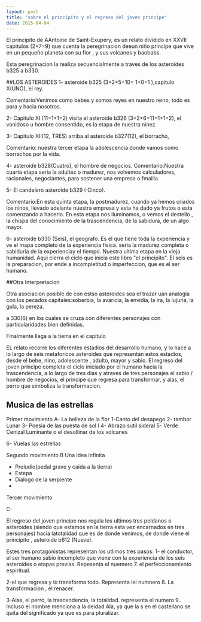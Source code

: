 ```yaml
---
layout: post
title: "sobre el principito y el regreso del joven principe"
date: 2015-04-04
---
```

El principito de AAntoine de Saint-Exupery, es un relato dividido en XXVII capitulos (2+7=9) que cuenta la peregrinacion deeun niño principe que vive en un pequeño planeta con su flor ,  y sus volcanes y baobabs.


Esta peregrinacion la realiza secuencialmente a traves de los asteroides b325 a b330.

##LOS ASTEROIDES
1- asteroide b325 (3+2+5=10= 1+0=1 ),capitulo X(UNO), el rey.

Comentario:Venimos como bebes y somos reyes en nuestro reino, todo es para y hacia nosotros.


2- Capitulo XI (11=1+1=2) visita el asteroide b326 (3+2+6=11=1+1=2), el vanidoso u hombre consentido, es la etapa de nuestra ninez.

3- Capitulo XII(12, TRES)  arriba al asteroide b327(12), el borracho,

Comentario: nuestra tercer etapa la adolescencia donde vamos como borrachos por la vida.

4- asteroide b328(Cuatro), el hombre de negocios.
Comentario:Nuestra cuarta etapa seria la adultez o madurez, nos volvemos calculadores, racionales, negociantes, para sostener una empresa o fmailia.

5- El candelero asteroide b329 ( Cinco).

Comentario:En esta quinta etapa, la postmadurez, cuando ya hemos criados los ninos, llevado adelante nuestra empresa y esta ha dado ya frutos o esta comenzando a hacerlo. En esta etapa nos iluminamos, o vemos el destello , la chispa del conocimiento de la trascendencia, de la sabidura, de un algo mayor.

6- asteroide b330 (Seis), el geografo. Es el que tiene toda la experiencia y ve el mapa completo de la experiencia fisica. seria la madurez completa o sabiduria de la experienciay el tiempo. Nuestra ultima etapa en la vieja humanidad.
Aqui cierra el ciclo que inicia este libro "el principito".
El seis es la preparacion, por ende a incompletitud o imperfeccion, que es el ser humano.


##Otra Interpretacion

Otra asociacion posible de con estso asteroides sea el trazar uan analogia con los pecados capitales:soberbia, la avaricia, la envidia, la ira, la lujuria, la gula, la pereza.



 a 330(6) en los cuales se cruza con diferentes personajes con particularidades bien definidas.

Finalmente llega a la tierra en el capitulo

EL relato recorre los diferentes estadios del desarrollo humano, y lo hace a lo largo de seis metaforicos asteroides que representan estos estadios, desde el bebe, nino, adolescente , adulto, mayor y sabio.
El regreso del joven principe completa el ciclo iniciado por el humano hacia la trascendencia, a lo largo de tres dias y atraves de tres personajes el sabio / hombre de negocios, el principe que regresa para transformar, y alas, el perro que simboliza la transformacion.

## Musica de las estrellas

Primer movimiento
A- La belleza de la flor
1-Canto del desapego
2- tambor Lunar
3- Poesia de las puesta de sol I
4- Abrazo sutil sideral
5- Verde Cenizal Luminante o el desollinar de los volcanes

6- Vuelas las estrellas


Segundo movimiento
B Una idea infinita
- Preludio(pedal grave y caida a la tierra)
- Estepa
- Dialogo de la serpiente
-



Tercer movimiento

C-



El regreso del joven principe nos regala los ultimos tres peldanos o asteroides (siendo que estamos en la tierra esta vez encarnados en tres personajes) hacia latotalidad que es de donde venimos, de donde viene el principito , asteroide b612 (Nueve).

Estes tres protagonistas representan los utlimos tres pasos:
1- el conductor, el ser humano sabio incompleto que viene con la experiencia de los seis asteroides o etapas previas. Repesenta el nuemero 7. el perfeccionamiento espiritual.

2-el que regresa y lo transforma todo. Representa lel numnero 8. La transformacion , el renacer.

3-Alas, el perro, la trascendencia, la totalidad. representa el numero 9. Incluso el nombre menciona a la deidad Ala, ya que la s en el castellano se quita del significado ya que es para pluralizar.
